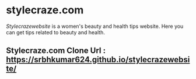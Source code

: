 # stylecraze.com
*Stylecrazewebsite* is a women's beauty and health tips website. Here you can get tips related to beauty and health.
## Stylecraze.com Clone Url : https://srbhkumar624.github.io/stylecrazewebsite/
